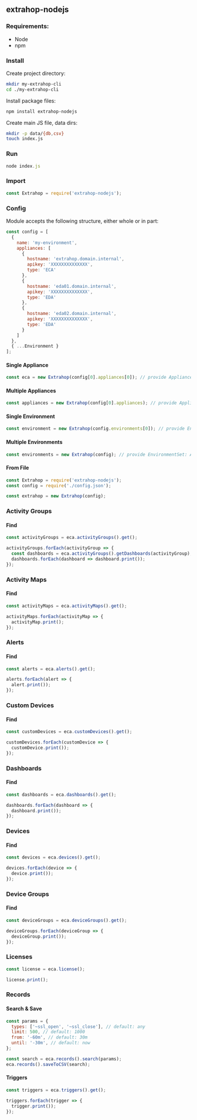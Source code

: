 ## extrahop-nodejs

### Requirements:
- Node
- npm

### Install

Create project directory:
```sh
mkdir my-extrahop-cli
cd ./my-extrahop-cli
```

Install package files:
```sh
npm install extrahop-nodejs
```

Create main JS file, data dirs:
```sh
mkdir -p data/{db,csv}
touch index.js
```

### Run
```js
node index.js
```

### Import
```js
const Extrahop = require('extrahop-nodejs');
```

### Config
Module accepts the following structure, either whole or in part:
```js
const config = [
  {
    name: 'my-environment',
    appliances: [
      {
        hostname: 'extrahop.domain.internal',
        apikey: 'XXXXXXXXXXXXXX',
        type: 'ECA'
      },
      {
        hostname: 'eda01.domain.internal',
        apikey: 'XXXXXXXXXXXXXX',
        type: 'EDA'
      },
      {
        hostname: 'eda02.domain.internal',
        apikey: 'XXXXXXXXXXXXXX',
        type: 'EDA'
      }
    ]
  },
  { ...Environment }
];
```

#### Single Appliance
```js
const eca = new Extrahop(config[0].appliances[0]); // provide Appliance: { hostname, apikey, type }
```

#### Multiple Appliances
```js
const appliances = new Extrahop(config[0].appliances); // provide ApplianceSet: Array[{ Appliance... }]
```

#### Single Environment
```js
const environment = new Extrahop(config.environments[0]); // provide Environment: { name, appliances }
```

#### Multiple Environments
```js
const environments = new Extrahop(config); // provide EnvironmentSet: Array[{ Environment... }]
```

#### From File
```js
const Extrahop = require('extrahop-nodejs');
const config = require('./config.json');

const extrahop = new Extrahop(config);
```

### Activity Groups
#### Find
```js
const activityGroups = eca.activityGroups().get();

activityGroups.forEach(activityGroup => {
  const dashboards = eca.activityGroups().getDashboards(activityGroup);
  dashboards.forEach(dashboard => dashboard.print());
});
```

### Activity Maps
#### Find
```js
const activityMaps = eca.activityMaps().get();

activityMaps.forEach(activityMap => {
  activityMap.print();
});
```

### Alerts
#### Find
```js
const alerts = eca.alerts().get();

alerts.forEach(alert => {
  alert.print());
});
```

### Custom Devices
#### Find
```js
const customDevices = eca.customDevices().get();

customDevices.forEach(customDevice => {
  customDevice.print());
});
```

### Dashboards
#### Find
```js
const dashboards = eca.dashboards().get();

dashboards.forEach(dashboard => {
  dashboard.print());
});
```

### Devices
#### Find
```js
const devices = eca.devices().get();

devices.forEach(device => {
  device.print());
});
```

### Device Groups
#### Find
```js
const deviceGroups = eca.deviceGroups().get();

deviceGroups.forEach(deviceGroup => {
  deviceGroup.print());
});
```

### Licenses
```js
const license = eca.license();

license.print();
```

### Records

#### Search & Save
```js
const params = {
  types: ['~ssl_open', '~ssl_close'], // default: any
  limit: 500, // default: 1000
  from: '-60m', // default: 30m
  until: '-30m', // default: now
};

const search = eca.records().search(params);
eca.records().saveToCSV(search);
```

#### Triggers
```js
const triggers = eca.triggers().get();

triggers.forEach(trigger => {
  trigger.print());
});
```
